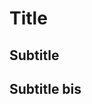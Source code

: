 <script src="https://gist.github.com/joshbode/491ad0e678d456ea8ddc.js"></script>

# Title

## Subtitle

## Subtitle bis


